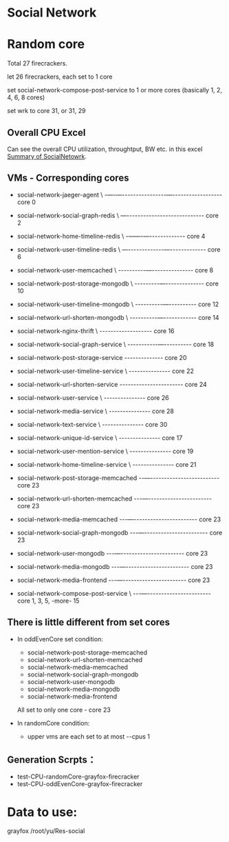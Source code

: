 # Social Network
# Random core
Total 27 firecrackers.

let 26 firecrackers, each set to 1 core

set social-network-compose-post-service to 1 or more cores (basically 1, 2, 4, 6, 8 cores)

set wrk to core 31, or 31, 29

## Overall CPU Excel
Can see the overall CPU utilization, throughtput, BW etc. in this excel [Summary of SocialNetowrk](https://docs.google.com/spreadsheets/d/19gUlqHa60Pn0a4oHwTuilKT-drm3XaGoNARrk3Cob7k/edit#gid=0).

## VMs - Corresponding cores
* social-network-jaeger-agent \ -—-—----------------—------------------ core 0
* social-network-social-graph-redis \ —---------------------------- core 2
* social-network-home-timeline-redis \ -——-—------------- core 4
* social-network-user-timeline-redis \ —-------------—------------- core 6

* social-network-user-memcached \ ----------—--------------- core 8

* social-network-post-storage-mongodb \ ---------—-------------- core 10
* social-network-user-timeline-mongodb \ ----------—---------- core 12
* social-network-url-shorten-mongodb \ ----------—------------ core 14

* social-network-nginx-thrift \ ------------------- core 16

* social-network-social-graph-service \ -----------—---------- core 18
* social-network-post-storage-service -------------- core 20

* social-network-user-timeline-service \ --------------- core 22
* social-network-url-shorten-service  ----------------------- core 24
* social-network-user-service \ --------------- core 26
* social-network-media-service \ --------------- core 28
* social-network-text-service \ --------------- core 30
* social-network-unique-id-service \ --------------- core 17
* social-network-user-mention-service \ --------------- core 19
* social-network-home-timeline-service \ --------------- core 21

* social-network-post-storage-memcached --—------------------------- core 23
* social-network-url-shorten-memcached ---—----------------------- core 23
* social-network-media-memcached ---—----------------------- core 23
* social-network-social-graph-mongodb ---—----------------------- core 23
* social-network-user-mongodb ---—----------------------- core 23
* social-network-media-mongodb ---—----------------------- core 23
* social-network-media-frontend  ---—----------------------- core 23

* social-network-compose-post-service \ ---—----------------------- core 1, 3, 5, -more- 15

## There is little different from set cores
- In oddEvenCore set condition:
    - social-network-post-storage-memcached
    - social-network-url-shorten-memcached
    - social-network-media-memcached
    - social-network-social-graph-mongodb
    - social-network-user-mongodb
    - social-network-media-mongodb
    - social-network-media-frontend
    
    All set to only one core - core 23
- In randomCore condition:
    - upper vms are each set to at most --cpus 1

## Generation Scrpts：
* test-CPU-randomCore-grayfox-firecracker
* test-CPU-oddEvenCore-grayfox-firecracker

# Data to use:
grayfox /root/yu/Res-social